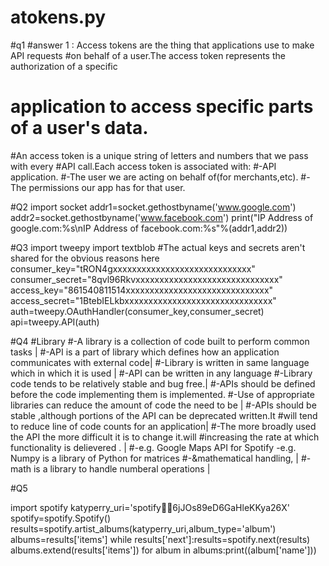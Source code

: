 # atokens.py
#q1
#answer 1 : Access tokens are the thing that applications use to make API requests
#on behalf of a user.The access token represents the authorization of a specific
# application to access specific parts of a user's data.
#An access token is a unique string of letters and numbers that we pass with every
#API call.Each access token is associated with:
#-API application.
#-The user we are acting on behalf of(for merchants,etc).
#-The permissions our app has for that user.

#Q2
import socket
addr1=socket.gethostbyname('www.google.com')
addr2=socket.gethostbyname('www.facebook.com')
print("IP Address of google.com:%s\nIP Address of facebook.com:%s"%(addr1,addr2))

#Q3
import tweepy
import textblob
#The actual keys and secrets aren't shared for the obvious reasons here
consumer_key="tRON4gxxxxxxxxxxxxxxxxxxxxxxxxxxxxx"
consumer_secret="8qvl96Rkvxxxxxxxxxxxxxxxxxxxxxxxxxxxxxx"
access_key="861540811514xxxxxxxxxxxxxxxxxxxxxxxxxxxxxx"
access_secret="1BtebIELkbxxxxxxxxxxxxxxxxxxxxxxxxxxxxxxx"
auth=tweepy.OAuthHandler(consumer_key,consumer_secret)
api=tweepy.API(auth)

#Q4
#Library
#-A library is a collection of code built to perform common tasks |
#-API is a part of library which defines how an application communicates with external code|
#-Library is written in same language which in which it is used |
#-API can be written in any language
#-Library code tends to be relatively stable and bug free.|
#-APIs should be defined before the code implementing them is implemented.
#-Use of appropriate libraries can reduce the amount of code the need to be |
#-APIs should be stable ,although portions of the API can be deprecated written.It
#will tend to reduce line of code counts for an application|
#-The more broadly used the API the more difficult it is to change it.will
#increasing the rate at which functionality is delievered . |
#-e.g. Google Maps API for Spotify -e.g. Numpy is a library of Python for matrices
#-&mathematical handling, |
#-math is a library to handle numberal operations |


#Q5

import spotify
katyperry_uri='spotify:artist:6jJOs89eD6GaHleKKya26X'
spotify=spotify.Spotify()
results=spotify.artist_albums(katyperry_uri,album_type='album')
albums=results['items']
while results['next']:results=spotify.next(results)
albums.extend(results['items'])
for album in albums:print((album['name']))
